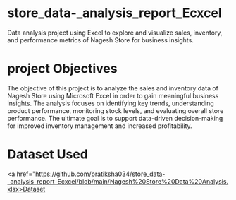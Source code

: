 # store_data-_analysis_report_Ecxcel
Data analysis project using Excel to explore and visualize sales, inventory, and performance metrics of Nagesh Store for business insights.
# project Objectives
The objective of this project is to analyze the sales and inventory data of Nagesh Store using Microsoft Excel in order to gain meaningful business insights. The analysis focuses on identifying key trends, understanding product performance, monitoring stock levels, and evaluating overall store performance. The ultimate goal is to support data-driven decision-making for improved inventory management and increased profitability.
# Dataset Used
<a href="https://github.com/pratiksha034/store_data-_analysis_report_Ecxcel/blob/main/Nagesh%20Store%20Data%20Analysis.xlsx>Dataset</a>



